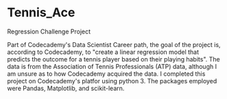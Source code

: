 # Tennis_Ace
Regression Challenge Project 

Part of Codecademy's Data Scientist Career path, the goal of the project is, according to Codecademy, to "create a linear regression model that predicts the outcome for a tennis player based on their playing habits". The data is from the Association of Tennis Professionals (ATP) data, although I am unsure as to how Codecademy acquired the data. I completed this project on Codecademy's platfor using python 3. The packages employed were Pandas, Matplotlib, and scikit-learn. 
